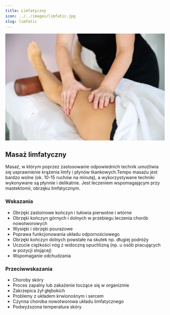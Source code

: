 ```yaml
---
title: Limfatyczny
icon: ../../images/limfatic.jpg
slug: limfatic
---
```


![Zdjęcie masażu](../../images/limfatic.jpg)

## Masaż limfatyczny

Masaż, w którym poprzez zastosowanie odpowiednich technik umożliwia się usprawnienie krążenia limfy i płynów tkankowych.Tempo masażu jest bardzo wolne (ok. 10-15 ruchów na minutę), a wykorzystywane techniki wykonywane są płynnie i delikatnie. Jest leczeniem wspomagającym przy mastektomii, obrzęku limfatycznym.

### Wskazania

-   Obrzęki zastoinowe kończyn i tułowia pierwotne i wtórne
-   Obrzęki kończyn górnych i dolnych w przebiegu leczenia chorób nowotworowych
-   Wysięki i obrzęki pourazowe
-   Poprawa funkcjonowania układu odpornościowego
-   Obrzęki kończyn dolnych powstałe na skutek np. długiej podróży
-   Uczucie ciężkości nóg z widoczną opuchlizną (np. u osób pracujących w pozycji stojącej)
-   Wspomaganie odchudzania

### Przeciwwskazania

-   Choroby skóry
-   Proces zapalny lub zakażenie toczące się w organizmie
-   Zakrzepica żył głębokich
-   Problemy z układem krwionośnym i sercem
-   Czynna choroba nowotworowa układu limfatycznego
-   Podwyższona temperatura skóry
